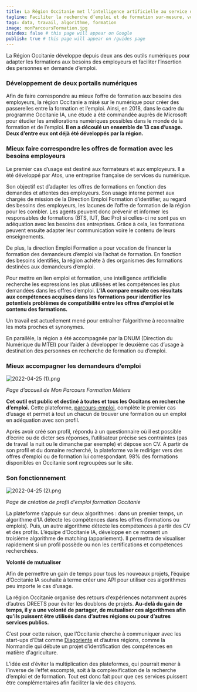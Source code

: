 ```yaml
---
title: La Région Occitanie met l’intelligence artificielle au service des demandeurs d’emploi
tagline: Faciliter la recherche d’emploi et de formation sur-mesure, voici l’objectif du programme Occitanie IA
tags: data, travail, algorithme, formation
image: monParcoursFormation.jpg
noindex: false # this page will appear on Google
publish: true # this page will appear on /guides page
---
```


La Région Occitanie développe depuis deux ans des outils numériques pour adapter les formations aux besoins des employeurs et faciliter l’insertion des personnes en demande d’emploi.

### **Développement de deux portails numériques**

Afin de faire correspondre au mieux l’offre de formation aux besoins des employeurs, la région Occitanie a misé sur le numérique pour créer des passerelles entre la formation et l’emploi. Ainsi, en 2018, dans le cadre du programme Occitanie IA, une étude a été commandée auprès de Microsoft pour étudier les améliorations numériques possibles dans le monde de la formation et de l’emploi. **Il en a découlé un ensemble de 13 cas d’usage. Deux d’entre eux ont déjà été développés par la région.**

### **Mieux faire correspondre les offres de formation avec les besoins employeurs**

Le premier cas d’usage est destiné aux formateurs et aux employeurs. Il a été développé par Atos, une entreprise française de services du numérique.

Son objectif est d’adapter les offres de formations en fonction des demandes et attentes des employeurs. Son usage interne permet aux chargés de mission de la Direction Emploi Formation d’identifier, au regard des besoins des employeurs, les lacunes de l’offre de formation de la région pour les combler. Les agents peuvent donc prévenir et informer les responsables de formations (BTS, IUT, Bac Pro) si celles-ci ne sont pas en adéquation avec les besoins des entreprises. Grâce à cela, les formations peuvent ensuite adapter leur communication voire le contenu de leurs enseignements.

De plus, la direction Emploi Formation a pour vocation de financer la formation des demandeurs d’emploi via l’achat de formation. En fonction des besoins identifiés, la région achète à des organismes des formations destinées aux demandeurs d’emploi.

Pour mettre en lien emploi et formation, une intelligence artificielle recherche les expressions les plus utilisées et les compétences les plus demandées dans les offres d’emploi. **L’IA compare ensuite ces résultats aux compétences acquises dans les formations pour identifier les potentiels problèmes de compatibilité entre les offres d’emploi et le contenu des formations.**

Un travail est actuellement mené pour entraîner l’algorithme à reconnaitre les mots proches et synonymes.

En parallèle, la région a été accompagnée par la DNUM (Direction du Numérique du MTEI) pour l’aider à développer le deuxième cas d’usage à destination des personnes en recherche de formation ou d’emploi.

### Mieux accompagner les demandeurs d’emploi

![2022-04-25 (1).png](/images/guides/programme_occitanie_1.png)

_Page d’accueil de Mon Parcours Formation Métiers_

**Cet outil est public et destiné à toutes et tous les Occitans en recherche d’emploi.** Cette plateforme, [parcours-emploi](https://parcours-emploi-formation.occitanie-ia.laregion.fr/home), complète le premier cas d’usage et permet à tout un chacun de trouver une formation ou un emploi en adéquation avec son profil.

Après avoir créé son profil, répondu à un questionnaire où il est possible d’écrire ou de dicter ses réponses, l’utilisateur précise ses contraintes (pas de travail la nuit ou le dimanche par exemple) et dépose son CV. A partir de son profil et du domaine recherché, la plateforme va le rediriger vers des offres d’emploi ou de formation lui correspondant. 98% des formations disponibles en Occitanie sont regroupées sur le site.

### **Son fonctionnement**

![2022-04-25 (2).png](/images/guides/programme_occitanie_2.png)

P*age de création de profil d’emploi formation Occitanie*

La plateforme s’appuie sur deux algorithmes : dans un premier temps, un algorithme d’IA détecte les compétences dans les offres (formations ou emplois). Puis, un autre algorithme détecte les compétences à partir des CV et des profils. L’équipe d’Occitanie IA, développe en ce moment un troisième algorithme de matching (appariement). Il permettra de visualiser rapidement si un profil possède ou non les certifications et compétences recherchées.

**Volonté de mutualiser**

Afin de permettre un gain de temps pour tous les nouveaux projets, l’équipe d’Occitanie IA souhaite à terme créer une API pour utiliser ces algorithmes peu importe le cas d’usage.

La région Occitanie organise des retours d’expériences notamment auprès d’autres DREETS pour éviter les doublons de projets. **Au-delà du gain de temps, il y a une volonté de partager, de mutualiser ces algorithmes afin qu’ils puissent être utilisés dans d’autres régions ou pour d’autres services publics.**

C’est pour cette raison, que l’Occitanie cherche à communiquer avec les start-ups d’Etat comme [Diagoriente](https://diagoriente.beta.gouv.fr/) et d’autres régions, comme la Normandie qui débute un projet d’identification des compétences en matière d'agriculture.

L’idée est d’éviter la multiplication des plateformes, qui pourrait mener à l’inverse de l’effet escompté, soit à la complexification de la recherche d’emploi et de formation. Tout est donc fait pour que ces services puissent être complémentaires afin faciliter la vie des citoyens.
